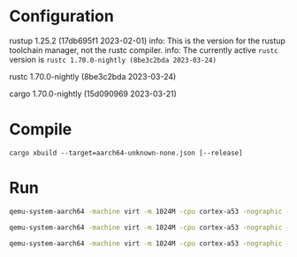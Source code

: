 # Configuration
rustup 1.25.2 (17db695f1 2023-02-01)
info: This is the version for the rustup toolchain manager, not the rustc compiler.
info: The currently active `rustc` version is `rustc 1.70.0-nightly (8be3c2bda 2023-03-24)`

rustc 1.70.0-nightly (8be3c2bda 2023-03-24)

cargo 1.70.0-nightly (15d090969 2023-03-21)

# Compile
```
cargo xbuild --target=aarch64-unknown-none.json [--release]
```

# Run
```bash
qemu-system-aarch64 -machine virt -m 1024M -cpu cortex-a53 -nographic -kernel target/aarch64-unknown-none/debug/simple_hypervisor
```

```bash
qemu-system-aarch64 -machine virt -m 1024M -cpu cortex-a53 -nographic -kernel target/aarch64-unknown-none/release/simple_hypervisor
```

```bash
qemu-system-aarch64 -machine virt -m 1024M -cpu cortex-a53 -nographic -kernel target/aarch64-unknown-none/debug/simple_hypervisor -S -s
```